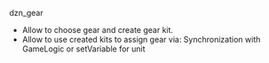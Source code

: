 dzn_gear

- Allow to choose gear and create gear kit.
- Allow to use created kits to assign gear via: Synchronization with GameLogic or setVariable for unit
